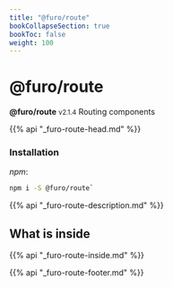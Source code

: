 ```yaml
---
title: "@furo/route"
bookCollapseSection: true
bookToc: false
weight: 100
---
```


# @furo/route
**@furo/route** <small>v2.1.4</small>
Routing components

{{% api "_furo-route-head.md" %}}

### Installation
*npm*:
```bash
npm i -S @furo/route`
```


{{% api "_furo-route-description.md" %}}

## What is inside
{{% api "_furo-route-inside.md" %}}

{{% api "_furo-route-footer.md" %}}
